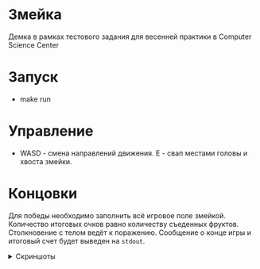 # Змейка

Демка в рамках тестового задания для весенней практики в Computer Science Center

# Запуск

* make run

# Управление

* WASD - смена направлений движения. E - свап местами головы и хвоста змейки.

# Концовки

Для победы необходимо заполнить всё игровое поле змейкой. Количество итоговых очков равно количеству съеденных фруктов. Столкновение с телом ведёт к поражению. Сообщение о конце игры и итоговый счет будет выведен на `stdout`.

<details>
	<summary> Скриншоты </summary>
	![alt text](https://imgur.com/7QkU72v)
	![alt text](https://imgur.com/gScCrBd)
	![text](https://i.imgur.com/ujIP3km.png)

	
</details>
